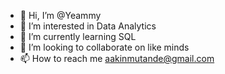 - 👋 Hi, I’m @Yeammy
- 👀 I’m interested in Data Analytics 
- 🌱 I’m currently learning SQL
- 💞️ I’m looking to collaborate on like minds 
- 📫 How to reach me aakinmutande@gmail.com 

<!---
Yeammy/Yeammy is a ✨ special ✨ repository because its `README.md` (this file) appears on your GitHub profile.
You can click the Preview link to take a look at your changes.
--->
